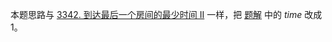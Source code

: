 本题思路与 [3342. 到达最后一个房间的最少时间 II](https://leetcode.cn/problems/find-minimum-time-to-reach-last-room-ii/) 一样，把 [题解](https://leetcode.cn/problems/find-minimum-time-to-reach-last-room-ii/solutions/2975554/dijkstra-zui-duan-lu-pythonjavacgo-by-en-alms/) 中的 $\textit{time}$ 改成 $1$。 
